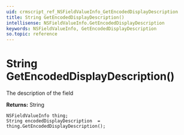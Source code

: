 ```yaml
---
uid: crmscript_ref_NSFieldValueInfo_GetEncodedDisplayDescription
title: String GetEncodedDisplayDescription()
intellisense: NSFieldValueInfo.GetEncodedDisplayDescription
keywords: NSFieldValueInfo, GetEncodedDisplayDescription
so.topic: reference
---
```


# String GetEncodedDisplayDescription()

The description of the field

**Returns:** String

```crmscript
NSFieldValueInfo thing;
String encodedDisplayDescription  = thing.GetEncodedDisplayDescription();
```

